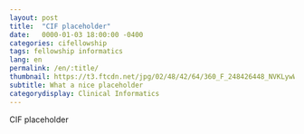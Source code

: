 ```yaml
---
layout: post
title:  "CIF placeholder"
date:   0000-01-03 18:00:00 -0400
categories: cifellowship
tags: fellowship informatics
lang: en
permalink: /en/:title/
thumbnail: https://t3.ftcdn.net/jpg/02/48/42/64/360_F_248426448_NVKLywWqArG2ADUxDq6QprtIzsF82dMF.jpg
subtitle: What a nice placeholder
categorydisplay: Clinical Informatics
---
```


CIF placeholder